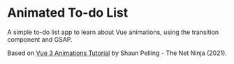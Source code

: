 # Animated To-do List

A simple to-do list app to learn about Vue animations, using the transition component and GSAP.

Based on [Vue 3 Animations Tutorial](https://www.youtube.com/playlist?list=PL4cUxeGkcC9ghm7-iTfS9n468Kp7l9Ipu) by Shaun Pelling - The Net Ninja (2021).
